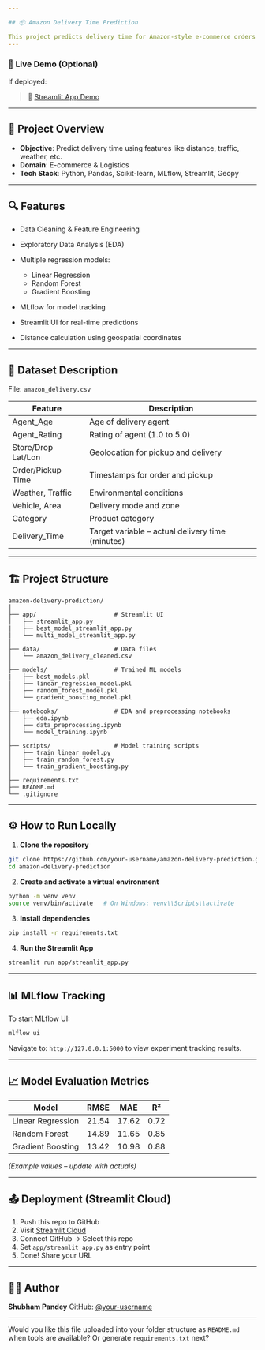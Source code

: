 ```yaml
---

## 📦 Amazon Delivery Time Prediction

This project predicts delivery time for Amazon-style e-commerce orders using machine learning models based on product, agent, and environmental conditions.
---
```


### 🚀 Live Demo (Optional)

If deployed:

> 🔗 [Streamlit App Demo](----)

---

## 📌 Project Overview

* **Objective**: Predict delivery time using features like distance, traffic, weather, etc.
* **Domain**: E-commerce & Logistics
* **Tech Stack**: Python, Pandas, Scikit-learn, MLflow, Streamlit, Geopy

---

## 🔍 Features

* Data Cleaning & Feature Engineering
* Exploratory Data Analysis (EDA)
* Multiple regression models:

  * Linear Regression
  * Random Forest
  * Gradient Boosting
* MLflow for model tracking
* Streamlit UI for real-time predictions
* Distance calculation using geospatial coordinates

---

## 🧾 Dataset Description

File: `amazon_delivery.csv`

| Feature            | Description                                      |
| ------------------ | ------------------------------------------------ |
| Agent\_Age         | Age of delivery agent                            |
| Agent\_Rating      | Rating of agent (1.0 to 5.0)                     |
| Store/Drop Lat/Lon | Geolocation for pickup and delivery              |
| Order/Pickup Time  | Timestamps for order and pickup                  |
| Weather, Traffic   | Environmental conditions                         |
| Vehicle, Area      | Delivery mode and zone                           |
| Category           | Product category                                 |
| Delivery\_Time     | Target variable – actual delivery time (minutes) |

---

## 🏗 Project Structure

```
amazon-delivery-prediction/
│
├── app/                      # Streamlit UI
│   ├── streamlit_app.py
|   ├── best_model_streamlit_app.py
|   └── multi_model_streamlit_app.py
│
├── data/                     # Data files
│   └── amazon_delivery_cleaned.csv
│
├── models/                   # Trained ML models
|   ├── best_models.pkl
│   ├── linear_regression_model.pkl
│   ├── random_forest_model.pkl
│   └── gradient_boosting_model.pkl
│
├── notebooks/                # EDA and preprocessing notebooks
│   ├── eda.ipynb
│   ├── data_preprocessing.ipynb
│   └── model_training.ipynb
│
├── scripts/                  # Model training scripts
│   ├── train_linear_model.py
│   ├── train_random_forest.py
│   └── train_gradient_boosting.py
│
├── requirements.txt
├── README.md
└── .gitignore
```

---

## ⚙️ How to Run Locally

1. **Clone the repository**

```bash
git clone https://github.com/your-username/amazon-delivery-prediction.git
cd amazon-delivery-prediction
```

2. **Create and activate a virtual environment**

```bash
python -m venv venv
source venv/bin/activate   # On Windows: venv\\Scripts\\activate
```

3. **Install dependencies**

```bash
pip install -r requirements.txt
```

4. **Run the Streamlit App**

```bash
streamlit run app/streamlit_app.py
```

---

## 📊 MLflow Tracking

To start MLflow UI:

```bash
mlflow ui
```

Navigate to: `http://127.0.0.1:5000` to view experiment tracking results.

---

## 📈 Model Evaluation Metrics

| Model             | RMSE  | MAE   | R²   |
| ----------------- | ----- | ----- | ---- |
| Linear Regression | 21.54 | 17.62 | 0.72 |
| Random Forest     | 14.89 | 11.65 | 0.85 |
| Gradient Boosting | 13.42 | 10.98 | 0.88 |

*(Example values – update with actuals)*

---

## 📤 Deployment (Streamlit Cloud)

1. Push this repo to GitHub
2. Visit [Streamlit Cloud](https://share.streamlit.io/)
3. Connect GitHub → Select this repo
4. Set `app/streamlit_app.py` as entry point
5. Done! Share your URL

---

## 👨‍💻 Author

**Shubham Pandey**
GitHub: [@your-username](https://github.com/your-username)

---

Would you like this file uploaded into your folder structure as `README.md` when tools are available? Or generate `requirements.txt` next?
